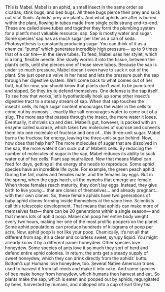 This is Mabel. Mabel is an aphid, a small insect  in the same order as cicadas, stink bugs, and bed bugs. All these bugs pierce their prey  and suck out vital fluids. Aphids’ prey are plants. And what aphids are after  is buried within the plant, flowing in tubes made from single cells  strung end-to-end. These are called sieve tubes and together  they form the plumbing system for a plant’s most valuable resource: sap. Sap is mostly water and sugar. Some species’ sap has as much sugar  per liter as a can of soda. Photosynthesis is constantly  producing sugar. You can think of it as a chemical “pump”  which generates incredibly high pressure— up to 9 times that of a car tire—  in the sieve tubes. To feed, Mabel uses her stylet, which is a long, flexible needle. She slowly worms it into the tissue,  between the plant’s cells, until she pierces  one of those sieve tubes. Because the sap  is under so much pressure, Mabel doesn’t even have to suck it out  of the plant. She just opens a valve in her head  and lets the pressure push the sap through her digestive system. We’ll come back to what comes out  of her butt, but for now, you should know that plants don’t want  to be punctured and sipped. So they try to defend themselves. One defense is the sap itself. To see how that works, let’s  hypothetically hook up some other insect’s digestive tract  to a steady stream of sap. When that sap touches the insect’s cells,  its high sugar content encourages the water in the cells  to come out by osmosis… exactly like salt encourages water  to come out of a slug. The more sap that passes through  the insect, the more water it loses. Eventually, it shrivels up and dies. Mabel’s gut, however, is packed  with an enzyme called sucrase, which takes two molecules of sucrose  and converts them into one molecule of fructose and one of…  this three-unit sugar. Mabel burns the fructose for energy,  leaving the three-unit-sugar behind. Now, how does that help her? The more molecules of sugar  that are dissolved in the sap, the more water it can suck out  of Mabel’s cells. By reducing the number of molecules  of sugar in the sap, Mabel reduces its ability to suck water  out of her cells. Plant sap neutralized. Now that means Mabel can feed for days,  getting all the energy she needs to reproduce. Some aphid species  have an incredible life cycle. For example, the green peach aphid. During the fall, males and females mate,  and the females lay eggs. But in the spring, when the eggs hatch,  all the nymphs that emerge are female. When those females reach maturity,  they don’t lay eggs. Instead, they give birth to live young…  that are clones of themselves… and already pregnant…  with their own clones. So, these female aphids have  two generations of baby aphid clones forming inside themselves  at the same time. Scientists call this  telescopic development. That means that aphids can make  more of themselves fast— there can be 20 generations  within a single season— and that means lots of aphid poop. Mabel can poop her entire body weight  every two hours, making her one of the most prolific  poopers on the planet. Some aphid populations can produce  hundreds of kilograms of poop per acre. Now, aphid poop is not like your poop. Chemically, it’s not all that different  from sap; it’s a clear and colorless sweet,  syrupy liquid. You might already know it  by a different name: honeydew. Other species love honeydew. Some species of ants love it so much  they sort of herd and defend entire aphid colonies. In return, the ants get a steady supply  of sweet honeydew, which they can drink directly  from the aphids’ butts. Bottom’s up! Humans love honeydew, too. Several Native American tribes  used to harvest it from tall reeds and make it into cake. And some species of bee make honey  from honeydew, which humans then harvest and eat. So plants make the sap,  which is eaten and pooped out by aphids, regurgitated by bees,  harvested by humans, and dolloped into a cup of Earl Grey tea. 